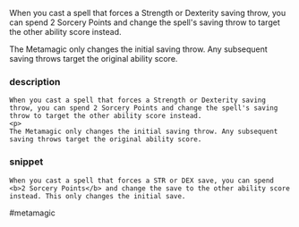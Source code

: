 When you cast a spell that forces a Strength or Dexterity saving throw, you can spend 2 Sorcery Points and change the spell's saving throw to target the other ability score instead.

The Metamagic only changes the initial saving throw. Any subsequent saving throws target the original ability score.
### description
```
When you cast a spell that forces a Strength or Dexterity saving throw, you can spend 2 Sorcery Points and change the spell's saving throw to target the other ability score instead.
<p>
The Metamagic only changes the initial saving throw. Any subsequent saving throws target the original ability score.
```

### snippet
```
When you cast a spell that forces a STR or DEX save, you can spend <b>2 Sorcery Points</b> and change the save to the other ability score instead. This only changes the initial save.
```

#metamagic
